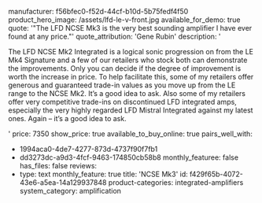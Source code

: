 manufacturer: f56bfec0-f52d-44cf-b10d-5b75fedf4f50
product_hero_image: /assets/lfd-le-v-front.jpg
available_for_demo: true
quote: '"The LFD NCSE Mk3 is the very best sounding amplifier I have ever found at any price."'
quote_attribution: 'Gene Rubin'
description: '<p>The LFD NCSE Mk2 Integrated is a logical sonic progression on from the LE Mk4 Signature and a few of our retailers who stock both can demonstrate the improvements. Only you can decide if the degree of improvement is worth the increase in price. To help facilitate this, some of my retailers offer generous and guaranteed trade-in values as you move up from the LE range to the NCSE Mk2. It’s a good idea to ask. Also some of my retailers offer very competitive trade-ins on discontinued LFD integrated amps, especially the very highly regarded LFD Mistral Integrated against my latest ones. Again –&nbsp;it’s a good idea to ask.</p>'
price: 7350
show_price: true
available_to_buy_online: true
pairs_well_with:
  - 1994aca0-4de7-4277-873d-4737f90f7fb1
  - dd3273dc-a9d3-4fcf-9463-174850cb58b8
monthly_featuree: false
has_files: false
reviews:
  -
    type: text
monthly_feature: true
title: 'NCSE Mk3'
id: f429f65b-4072-43e6-a5ea-14a129937848
product-categories: integrated-amplifiers
system_category: amplification
